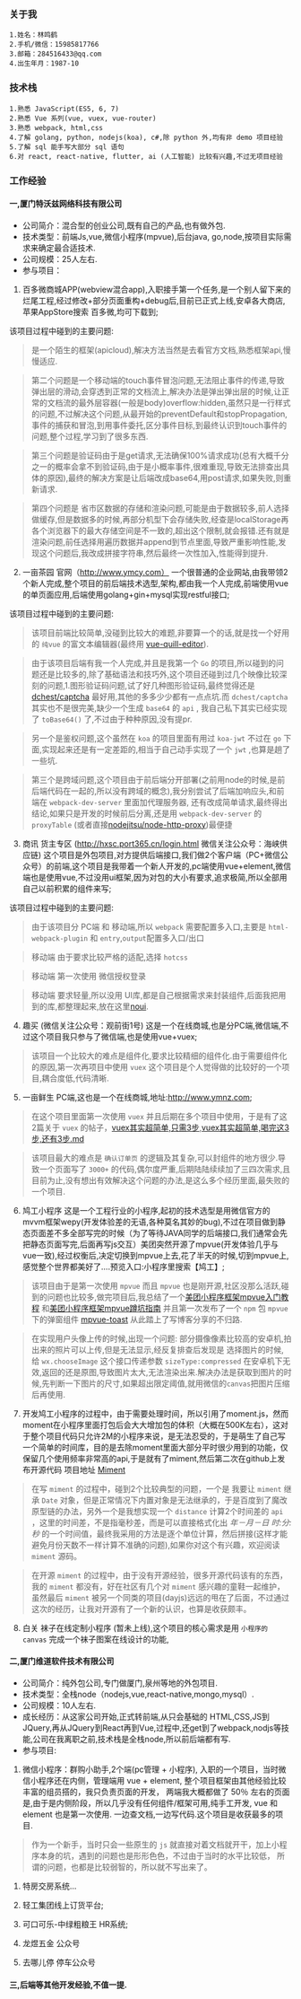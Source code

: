 ### **关于我**
    1.姓名：林鸣鹤
    2.手机/微信：15985817766
    3.邮箱：284516433@qq.com
    4.出生年月：1987-10 

### **技术栈**
    1.熟悉 JavaScript(ES5, 6, 7)
    2.熟悉 Vue 系列(vue, vuex, vue-router)
    3.熟悉 webpack, html,css
    4.了解 golang, python, nodejs(koa), c#,除 python 外,均有非 demo 项目经验
    5.了解 sql 能手写大部分 sql 语句
    6.对 react, react-native, flutter, ai (人工智能) 比较有兴趣,不过无项目经验
  
### **工作经验**

#### 一,厦门特沃兹网络科技有限公司
* 公司简介：混合型的创业公司,既有自己的产品,也有做外包.
* 技术类型：前端Js,vue,微信小程序(mpvue),后台java, go,node,按项目实际需求来确定最合适技术.
* 公司规模：25人左右.
* 参与项目：

1. 百多微商城APP(webview混合app),入职接手第一个任务,是一个别人留下来的烂尾工程,经过修改+部分页面重构+debug后,目前已正式上线,安卓各大商店,苹果AppStore搜索 百多微,均可下载到;

该项目过程中碰到的主要问题:

> 是一个陌生的框架(apicloud),解决方法当然是去看官方文档,熟悉框架api,慢慢适应.

> 第二个问题是一个移动端的touch事件冒泡问题,无法阻止事件的传递,导致弹出层的滑动,会穿透到正常的文档流上,解决办法是弹出弹出层的时候,让正常的文档流的最外层容器(一般是body)overflow:hidden,虽然只是一行样式的问题,不过解决这个问题,从最开始的preventDefault和stopPropagation,事件的捕获和冒泡,到用事件委托,区分事件目标,到最终认识到touch事件的问题,整个过程,学习到了很多东西.

> 第三个问题是验证码由于是get请求,无法确保100%请求成功(总有大概千分之一的概率会拿不到验证码,由于是小概率事件,很难重现,导致无法排查出具体的原因),最终的解决方案是让后端改成base64,用post请求,如果失败,则重新请求.

> 第四个问题是 省市区数据的存储和渲染问题,可能是由于数据较多,前人选择做缓存,但是数据多的时候,再部分机型下会存储失败,经查是localStorage再各个浏览器下的最大存储空间是不一致的,超出这个限制,就会报错.还有就是渲染问题,前任选择用遍历数据并append到节点里面,导致严重影响性能,发现这个问题后,我改成拼接字符串,然后最终一次性加入,性能得到提升.

2. 一亩茶园 官网（http://www.ymcy.com） 一个很普通的企业网站,由我带领2个新人完成,整个项目的前后端技术选型,架构,都由我一个人完成,前端使用vue的单页面应用,后端使用golang+gin+mysql实现restful接口;

该项目过程中碰到的主要问题:

> 该项目前端比较简单,没碰到比较大的难题,非要算一个的话,就是找一个好用的 `纯vue` 的富文本编辑器(最终用 [vue-quill-editor](https://github.com/surmon-china/vue-quill-editor)).

> 由于该项目后端有我一个人完成,并且是我第一个 `Go` 的项目,所以碰到的问题还是比较多的,除了基础语法和技巧外,这个项目还碰到过几个映像比较深刻的问题,1.图形验证码问题,试了好几种图形验证码,最终觉得还是[dchest/captcha](https://github.com/dchest/captcha) 最好用,其他的多多少少都有一点点坑.而 `dchest/captcha`其实也不是很完美,缺少一个生成 `base64` 的 `api` , 我自己私下其实已经实现了 `toBase64()` 了,不过由于种种原因,没有提pr.

> 另一个是鉴权问题,这个虽然在 `koa` 的项目里面有用过 `koa-jwt` 不过在 `go` 下面,实现起来还是有一定差距的,相当于自己动手实现了一个 `jwt` ,也算是趟了一些坑.

> 第三个是跨域问题,这个项目由于前后端分开部署(之前用node的时候,是前后端代码在一起的,所以没有跨域的概念),我分别尝试了后端加响应头,和前端在 `webpack-dev-server` 里面加代理服务器, 还有改成简单请求,最终得出结论,如果只是开发的时候前后分离,还是用 `webpack-dev-server` 的 `proxyTable` (或者直接[nodejitsu/node-http-proxy](https://github.com/nodejitsu/node-http-proxy))最便捷

3. 商讯 货主专区 (http://hxsc.port365.cn/login.html 微信关注公众号：海峡供应链) 这个项目是外包项目,对方提供后端接口,我们做2个客户端（PC+微信公众号）的前端,这个项目是我带着一个新人开发的,pc端使用vue+element,微信端也是使用vue,不过没用ui框架,因为对包的大小有要求,追求极简,所以全部用自己以前积累的组件来写;

该项目过程中碰到的主要问题:

> 由于该项目分 PC端 和 移动端,所以 `webpack` 需要配置多入口,主要是 `html-webpack-plugin` 和 `entry`,`output`配置多入口/出口

> 移动端 由于要求比较严格的适配,选择 `hotcss`

> 移动端 第一次使用 微信授权登录

> 移动端 要求轻量,所以没用 UI库,都是自己根据需求来封装组件,后面我把用到的库,都整理起来,放在这里[noui](https://github.com/noahlam/noui).

4. 趣买 (微信关注公众号：观前街1号) 这是一个在线商城,也是分PC端,微信端,不过这个项目我只参与了微信端,也是使用vue+vuex;

> 该项目一个比较大的难点是组件化,要求比较精细的组件化.由于需要组件化的原因,第一次再项目中使用 `vuex` 这个项目是个人觉得做的比较好的一个项目,耦合度低,代码清晰.

5. 一亩鲜生 PC端,这也是一个在线商城,地址:http://www.ymnz.com;

> 在这个项目里面第一次使用 `vuex`  并且后期在多个项目中使用，于是有了这2篇关于 `vuex` 的帖子，[vuex其实超简单,只需3步](https://github.com/noahlam/articles/blob/master/vuex%E5%85%B6%E5%AE%9E%E8%B6%85%E7%AE%80%E5%8D%95%2C%E5%8F%AA%E9%9C%803%E6%AD%A5.md),[vuex其实超简单,喝完这3步,还有3步.md](https://github.com/noahlam/articles/blob/master/vuex%E5%85%B6%E5%AE%9E%E8%B6%85%E7%AE%80%E5%8D%95%2C%E5%96%9D%E5%AE%8C%E8%BF%993%E6%AD%A5%2C%E8%BF%98%E6%9C%893%E6%AD%A5.md)

> 该项目最大的难点是 `确认订单页` 的逻辑及其复杂,可以封组件的地方很少.导致一个页面写了 `3000+` 的代码,偶尔度严重,后期陆陆续续加了三四次需求,且目前为止,没有想出有效解决这个问题的办法,是这么多个经历里面,最失败的一个项目.

6. 鸠工小程序 这是一个工程行业的小程序,起初的技术选型是用微信官方的mvvm框架wepy(开发体验差的无语,各种莫名其妙的bug),不过在项目做到静态页面差不多全部写完的时候（为了等待JAVA同学的后端接口,我们通常会先把静态页面写完,后面再写js交互）美团突然开源了mpvue(开发体验几乎与vue一致),经过权衡后,决定切换到mpvue上去,花了半天的时候,切到mpvue上,感觉整个世界都美好了....预览入口:小程序里搜索【鸠工】;

> 该项目由于是第一次使用 `mpvue` 而且 `mpvue` 也是刚开源,社区没那么活跃,碰到的问题也比较多,做完项目后,我总结了一个[美团小程序框架mpvue入门教程](https://github.com/noahlam/articles/blob/master/%E7%BE%8E%E5%9B%A2%E5%B0%8F%E7%A8%8B%E5%BA%8F%E6%A1%86%E6%9E%B6mpvue%E5%85%A5%E9%97%A8%E6%95%99%E7%A8%8B.md) 和[美团小程序框架mpvue蹲坑指南](https://github.com/noahlam/articles/blob/master/%E7%BE%8E%E5%9B%A2%E5%B0%8F%E7%A8%8B%E5%BA%8F%E6%A1%86%E6%9E%B6mpvue%E8%B9%B2%E5%9D%91%E6%8C%87%E5%8D%97.md) 并且第一次发布了一个 `npm` 包 `mpvue` 下的弹窗组件 [mpvue-toast](https://github.com/noahlam/mpvue-toast) 从此踏上了写博客分享的不归路.

> 在实现用户头像上传的时候,出现一个问题: 部分摄像像素比较高的安卓机,拍出来的照片可以上传,但是无法显示,经反复排查后发现是 选择图片的时候, 给 `wx.chooseImage` 这个接口传递参数 `sizeType:compressed` 在安卓机下无效,返回的还是原图,导致图片太大,无法渲染出来.解决办法是获取到图片的时候,先判断一下图片的尺寸,如果超出限定阈值,就用微信的`canvas`把图片压缩后再使用.

7. 开发鸠工小程序的过程中，由于需要处理时间，所以引用了moment.js，然而moment在小程序里面打包后会大大增加包的体积（大概在500K左右），这对于整个项目代码只允许2M的小程序来说，是无法忍受的，于是萌生了自己写一个简单的时间库，目的是去除moment里面大部分平时很少用到的功能，仅保留几个使用频率非常高的api,于是就有了miment,然后第二次在github上发布开源代码 项目地址 [Miment](https://github.com/noahlam/Miment)

> 在写 `miment` 的过程中，碰到2个比较典型的问题，一个是 我要让 `miment` 继承 `Date` 对象，但是正常情况下内置对象是无法继承的，于是百度到了魔改原型链的办法，另外一个是我想实现一个 `distance` 计算2个时间差的 `api` ，这里的时间差，不是指毫秒差，而是可以直接格式化出 *年－月－日 时:分:秒* 的一个时间值，最终我采用的方法是逐个单位计算，然后拼接(这样才能避免月份天数不一样计算不准确的问题),如果你对这个有兴趣，欢迎阅读 `miment` 源码。

> 在开源 `miment` 的过程中，由于没有开源经验，很多开源代码该有的东西，我的 `miment` 都没有，好在社区有几个对 `miment` 感兴趣的童鞋一起维护，虽然最后 `miment` 被另一个同类的项目(dayjs)远远的甩在了后面，不过通过这次的经历，让我对开源有了一个新的认识，也算是收获颇丰。

8. 白关 袜子在线定制小程序 (暂未上线),这个项目的核心需求是用 `小程序的canvas` 完成一个袜子图案在线设计的功能,
  
#### 二,厦门维道软件技术有限公司
* 公司简介：纯外包公司,专门做厦门,泉州等地的外包项目.
* 技术类型：全栈node（nodejs,vue,react-native,mongo,mysql）.
* 公司规模：10人左右.
* 成长经历：从这家公司开始,正式转前端,从只会基础的 HTML,CSS,JS到JQuery,再从JQuery到React再到Vue,过程中,还get到了webpack,nodjs等技能,公司在我离职之前,技术栈是全栈node,所以前后端都有写.
* 参与项目:

1. 微信小程序：群购小助手,2个端(pc管理 + 小程序), 入职的一个项目，当时微信小程序还在内侧，管理端用 vue + element, 整个项目框架由其他经验比较丰富的组员搭的，我只负责页面的开发，
两端我大概都做了 50％ 左右的页面是,由于是内侧阶段，所以几乎没有任何组件/框架可用,纯手工开发, vue 和 element 也是第一次使用. 一边查文档,一边写代码.这个项目是收获最多的项目.

> 作为一个新手，当时只会一些原生的 `js` 就直接对着文档就开干，加上小程序本身的坑，遇到的问题也是形形色色，不过由于当时的水平比较低，
所谓的问题，也都是比较弱智的，所以就不写出来了。

1. 特房交房系统...
    
1. 轻工集团线上订货平台;

1. 可口可乐-中绿粗粮王 HR系统;

1. 龙煜五金 公众号

1. 去哪儿停 停车公众号

  
#### 三,后端等其他开发经验,不值一提.
